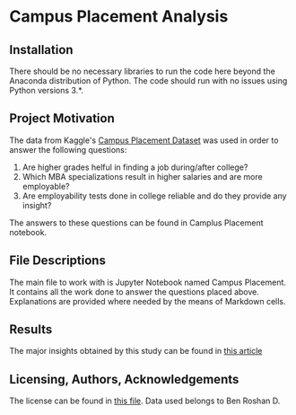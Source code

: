 # Campus Placement Analysis
## Installation
There should be no necessary libraries to run the code here beyond the Anaconda distribution of Python. The code should run with no issues using Python versions 3.*.
## Project Motivation
The data from Kaggle's [Campus Placement Dataset](https://www.kaggle.com/benroshan/factors-affecting-campus-placement) was used in order to answer the following questions:
1. Are higher grades helful in finding a job during/after college?
2. Which MBA specializations result in higher salaries and are more employable?
3. Are employability tests done in college reliable and do they provide any insight?

The answers to these questions can be found in Camplus Placement notebook.
## File Descriptions
The main file to work with is Jupyter Notebook named Campus Placement. It contains all the work done to answer the questions placed above.
Explanations are provided where needed by the means of Markdown cells.
## Results
The major insights obtained by this study can be found in [this article](#)
## Licensing, Authors, Acknowledgements
The license can be found in [this file](LICENSE). Data used belongs to Ben Roshan D.
